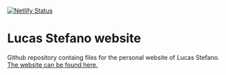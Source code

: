 [![Netlify Status](https://api.netlify.com/api/v1/badges/f6d4d3ac-fc33-4dad-b460-3e5a4fdf1b52/deploy-status)](https://app.netlify.com/sites/adoring-cori-419bb7/deploys)
# Lucas Stefano website

Github repository containg files for the personal website of Lucas Stefano. [The website can be found here.](https://lucassxs.me)